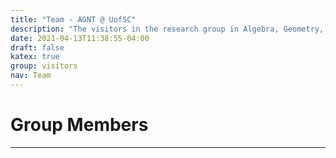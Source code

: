 ```yaml
---
title: "Team - AGNT @ UofSC"
description: "The visitors in the research group in Algebra, Geometry, and Number Theory at the University of South Carolina"
date: 2021-04-13T11:38:55-04:00
draft: false
katex: true
group: visitors
nav: Team
---
```


# Group Members
-----

